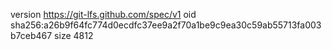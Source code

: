 version https://git-lfs.github.com/spec/v1
oid sha256:a26b9f64fc774d0ecdfc37ee9a2f70a1be9c9ea30c59ab55713fa003b7ceb467
size 4812
